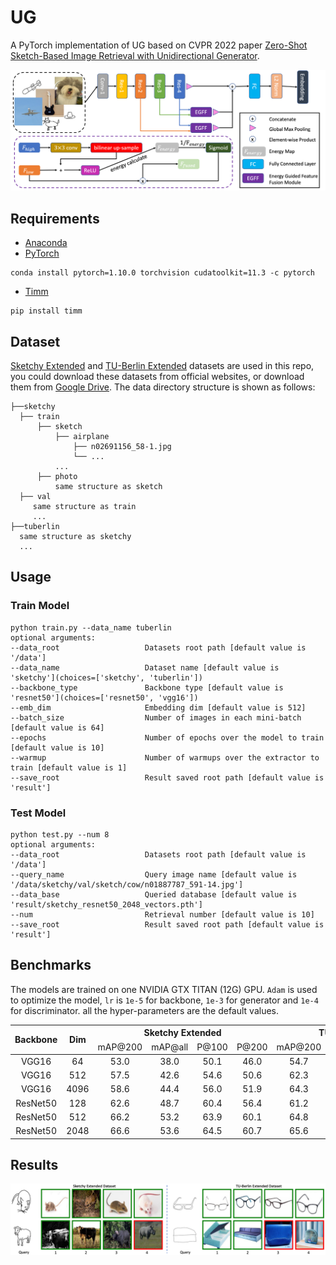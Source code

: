 # UG

A PyTorch implementation of UG based on CVPR 2022 paper
[Zero-Shot Sketch-Based Image Retrieval with Unidirectional Generator]().

![Network Architecture](result/structure.png)

## Requirements

- [Anaconda](https://www.anaconda.com/download/)
- [PyTorch](https://pytorch.org)

```
conda install pytorch=1.10.0 torchvision cudatoolkit=11.3 -c pytorch
```

- [Timm](https://rwightman.github.io/pytorch-image-models/)

```
pip install timm
```

## Dataset

[Sketchy Extended](http://sketchy.eye.gatech.edu) and
[TU-Berlin Extended](http://cybertron.cg.tu-berlin.de/eitz/projects/classifysketch/) datasets are used in this repo, you
could download these datasets from official websites, or download them from
[Google Drive](https://drive.google.com/drive/folders/1lce41k7cGNUOwzt-eswCeahDLWG6Cdk0?usp=sharing). The data directory
structure is shown as follows:

 ```
├──sketchy
   ├── train
       ├── sketch
           ├── airplane
               ├── n02691156_58-1.jpg
               └── ...
           ...
       ├── photo
           same structure as sketch
   ├── val
      same structure as train
      ...
├──tuberlin
   same structure as sketchy
   ...
```

## Usage

### Train Model

```
python train.py --data_name tuberlin
optional arguments:
--data_root                   Datasets root path [default value is '/data']
--data_name                   Dataset name [default value is 'sketchy'](choices=['sketchy', 'tuberlin'])
--backbone_type               Backbone type [default value is 'resnet50'](choices=['resnet50', 'vgg16'])
--emb_dim                     Embedding dim [default value is 512]
--batch_size                  Number of images in each mini-batch [default value is 64]
--epochs                      Number of epochs over the model to train [default value is 10]
--warmup                      Number of warmups over the extractor to train [default value is 1]
--save_root                   Result saved root path [default value is 'result']
```

### Test Model

```
python test.py --num 8
optional arguments:
--data_root                   Datasets root path [default value is '/data']
--query_name                  Query image name [default value is '/data/sketchy/val/sketch/cow/n01887787_591-14.jpg']
--data_base                   Queried database [default value is 'result/sketchy_resnet50_2048_vectors.pth']
--num                         Retrieval number [default value is 10]
--save_root                   Result saved root path [default value is 'result']
```

## Benchmarks

The models are trained on one NVIDIA GTX TITAN (12G) GPU. `Adam` is used to optimize the model, `lr` is `1e-5`
for backbone, `1e-3` for generator and `1e-4` for discriminator. all the hyper-parameters are the default values.

<table>
<thead>
  <tr>
    <th rowspan="3">Backbone</th>
    <th rowspan="3">Dim</th>
    <th colspan="4">Sketchy Extended</th>
    <th colspan="4">TU-Berlin Extended</th>
    <th rowspan="3">Download</th>
  </tr>
  <tr>
    <td align="center">mAP@200</td>
    <td align="center">mAP@all</td>
    <td align="center">P@100</td>
    <td align="center">P@200</td>
    <td align="center">mAP@200</td>
    <td align="center">mAP@all</td>
    <td align="center">P@100</td>
    <td align="center">P@200</td>
  </tr>
</thead>
<tbody>
  <tr>
    <td align="center">VGG16</td>
    <td align="center">64</td>
    <td align="center">53.0</td>
    <td align="center">38.0</td>
    <td align="center">50.1</td>
    <td align="center">46.0</td>
    <td align="center">54.7</td>
    <td align="center">37.4</td>
    <td align="center">52.2</td>
    <td align="center">49.4</td>
    <td align="center"><a href="https://pan.baidu.com/s/14lJMIRCMJIIM4QrP_Gbqfg">e8db</a></td>
  </tr>
  <tr>
    <td align="center">VGG16</td>
    <td align="center">512</td>
    <td align="center">57.5</td>
    <td align="center">42.6</td>
    <td align="center">54.6</td>
    <td align="center">50.6</td>
    <td align="center">62.3</td>
    <td align="center">44.6</td>
    <td align="center">60.1</td>
    <td align="center">57.1</td>
    <td align="center"><a href="https://pan.baidu.com/s/1rdyX8S4J7hHrDk33QHip1A">uiv4</a></td>
  </tr>
  <tr>
    <td align="center">VGG16</td>
    <td align="center">4096</td>
    <td align="center">58.6</td>
    <td align="center">44.4</td>
    <td align="center">56.0</td>
    <td align="center">51.9</td>
    <td align="center">64.3</td>
    <td align="center">47.6</td>
    <td align="center">62.5</td>
    <td align="center">59.7</td>
    <td align="center"><a href="https://pan.baidu.com/s/1z30aDG-ra0owr2P59SnpZA">mb9f</a></td>
  </tr>
  <tr>
    <td align="center">ResNet50</td>
    <td align="center">128</td>
    <td align="center">62.6</td>
    <td align="center">48.7</td>
    <td align="center">60.4</td>
    <td align="center">56.4</td>
    <td align="center">61.2</td>
    <td align="center">46.2</td>
    <td align="center">59.4</td>
    <td align="center">57.6</td>
    <td align="center"><a href="https://pan.baidu.com/s/1aK2xiSPZRPXuORoH-8-aoQ">c7h4</a></td>
  </tr>
  <tr>
    <td align="center">ResNet50</td>
    <td align="center">512</td>
    <td align="center">66.2</td>
    <td align="center">53.2</td>
    <td align="center">63.9</td>
    <td align="center">60.1</td>
    <td align="center">64.8</td>
    <td align="center">50.3</td>
    <td align="center">63.0</td>
    <td align="center">61.1</td>
    <td align="center"><a href="https://pan.baidu.com/s/1N7iYhbj6GBQ3byRPoekFHA">mhmm</a></td>
  </tr>
  <tr>
    <td align="center">ResNet50</td>
    <td align="center">2048</td>
    <td align="center">66.6</td>
    <td align="center">53.6</td>
    <td align="center">64.5</td>
    <td align="center">60.7</td>
    <td align="center">65.6</td>
    <td align="center">53.7</td>
    <td align="center">64.2</td>
    <td align="center">62.7</td>
    <td align="center"><a href="https://pan.baidu.com/s/1unfflapyOiRvqEbYMZH-gg">5vcy</a></td>
  </tr>
</tbody>
</table>

## Results

![vis](result/vis.png)
